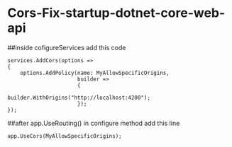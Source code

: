 # Cors-Fix-startup-dotnet-core-web-api

           
   ##inside cofigureServices add this code
            
   ```
   services.AddCors(options =>
   {
       options.AddPolicy(name: MyAllowSpecificOrigins,
                         builder =>
                         { 
                             builder.WithOrigins("http://localhost:4200");
                         });
   });
   ```



   ##after app.UseRouting() in configure method add this line
   
   ```
   app.UseCors(MyAllowSpecificOrigins);
   ```
